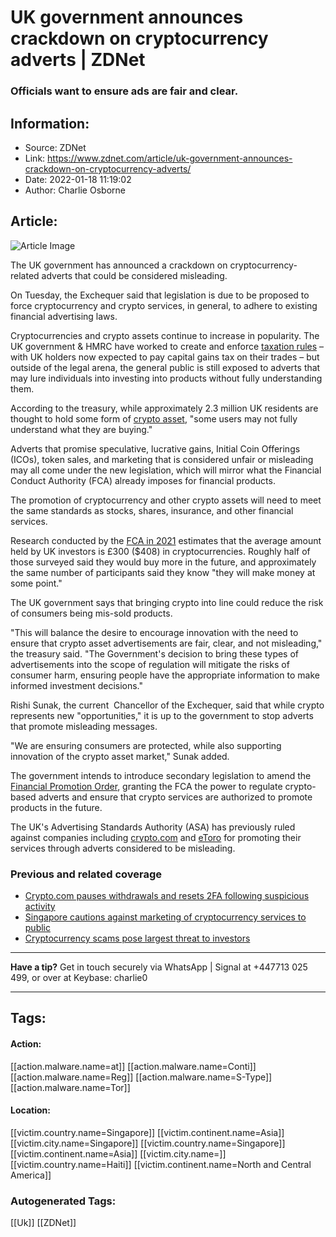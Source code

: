 # UK government announces crackdown on cryptocurrency adverts | ZDNet
### Officials want to ensure ads are fair and clear.

## Information:
+ Source: ZDNet
+ Link: https://www.zdnet.com/article/uk-government-announces-crackdown-on-cryptocurrency-adverts/
+ Date: 2022-01-18 11:19:02
+ Author: Charlie Osborne


## Article:
![Article Image](https://www.zdnet.com/a/img/resize/c9e90b3dd5f9bdb9a5f2ce2f7345eae3540e6edd/2021/07/08/171c5205-7081-4092-accf-78fcc659aa0c/cryptocurrency-scam-apps.jpg?width=770&height=578&fit=crop&auto=webp)

The UK government has announced a crackdown on cryptocurrency-related adverts that could be considered misleading.


On Tuesday, the Exchequer said that legislation is due to be proposed to force cryptocurrency and crypto services, in general, to adhere to existing financial advertising laws. 

Cryptocurrencies and crypto assets continue to increase in popularity. The UK government & HMRC have worked to create and enforce [taxation rules](https://www.gov.uk/government/publications/tax-on-cryptoassets) – with UK holders now expected to pay capital gains tax on their trades – but outside of the legal arena, the general public is still exposed to adverts that may lure individuals into investing into products without fully understanding them.  

According to the treasury, while approximately 2.3 million UK residents are thought to hold some form of [crypto asset](https://www.gov.uk/government/consultations/cryptoasset-promotions), "some users may not fully understand what they are buying." 

Adverts that promise speculative, lucrative gains, Initial Coin Offerings (ICOs), token sales, and marketing that is considered unfair or misleading may all come under the new legislation, which will mirror what the Financial Conduct Authority (FCA) already imposes for financial products.  

The promotion of cryptocurrency and other crypto assets will need to meet the same standards as stocks, shares, insurance, and other financial services.  

Research conducted by the [FCA in 2021](https://www.fca.org.uk/publications/research/research-note-cryptoasset-consumer-research-2021) estimates that the average amount held by UK investors is £300 ($408) in cryptocurrencies. Roughly half of those surveyed said they would buy more in the future, and approximately the same number of participants said they know "they will make money at some point."  






The UK government says that bringing crypto into line could reduce the risk of consumers being mis-sold products.  

"This will balance the desire to encourage innovation with the need to ensure that crypto asset advertisements are fair, clear, and not misleading," the treasury said. "The Government's decision to bring these types of advertisements into the scope of regulation will mitigate the risks of consumer harm, ensuring people have the appropriate information to make informed investment decisions." 

Rishi Sunak, the current  Chancellor of the Exchequer, said that while crypto represents new "opportunities," it is up to the government to stop adverts that promote misleading messages.  

"We are ensuring consumers are protected, while also supporting innovation of the crypto asset market," Sunak added. 

The government intends to introduce secondary legislation to amend the [Financial Promotion Order](https://www.legislation.gov.uk/uksi/2005/1529/contents/made), granting the FCA the power to regulate crypto-based adverts and ensure that crypto services are authorized to promote products in the future.  

The UK's Advertising Standards Authority (ASA) has previously ruled against companies including [crypto.com](https://www.asa.org.uk/rulings/forisgfs-uk-ltd-a21-1122926-forisgfs-uk-ltd.html) and [eToro](https://www.asa.org.uk/rulings/etoro--uk--ltd-a21-1123324-etoro--uk--ltd.html) for promoting their services through adverts considered to be misleading.  

###  Previous and related coverage

* [Crypto.com pauses withdrawals and resets 2FA following suspicious activity](https://www.zdnet.com/article/crypto-com-pauses-withdrawals-and-resets-2fa-following-suspicious-activity/)
* [Singapore cautions against marketing of cryptocurrency services to public](https://www.zdnet.com/article/singapore-cautions-against-marketing-of-cryptocurrency-services-to-public/)
* [Cryptocurrency scams pose largest threat to investors](https://www.zdnet.com/article/cryptocurrency-scams-pose-largest-threat-to-investors/)



---

**Have a tip?** Get in touch securely via WhatsApp | Signal at +447713 025 499, or over at Keybase: charlie0



---





## Tags:

#### Action:
[[action.malware.name=at]] [[action.malware.name=Conti]] [[action.malware.name=Reg]] [[action.malware.name=S-Type]] [[action.malware.name=Tor]]

#### Location:
[[victim.country.name=Singapore]] [[victim.continent.name=Asia]] [[victim.city.name=Singapore]] [[victim.country.name=Singapore]] [[victim.continent.name=Asia]] [[victim.city.name=]] [[victim.country.name=Haiti]] [[victim.continent.name=North and Central America]]

### Autogenerated Tags:
[[Uk]] [[ZDNet]]

